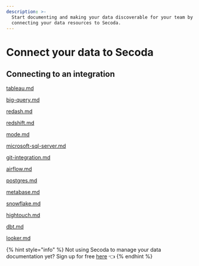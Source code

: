 ```yaml
---
description: >-
  Start documenting and making your data discoverable for your team by
  connecting your data resources to Secoda.
---
```


# Connect your data to Secoda

## Connecting to an integration

[tableau.md](../integrations/tableau-integration/tableau.md "mention")

[big-query.md](../integrations/bigquery-integration/big-query.md "mention")

[redash.md](../integrations/redash.md "mention")

[redshift.md](../integrations/redshift-integration/redshift.md "mention")

[mode.md](../integrations/mode.md "mention")

[microsoft-sql-server.md](../integrations/microsoft-sql-server.md "mention")

[git-integration.md](../integrations/git-integration.md "mention")

[airflow.md](../integrations/airflow.md "mention")

[postgres.md](../integrations/postgres-integration/postgres.md "mention")

[metabase.md](../integrations/metabase.md "mention")

[snowflake.md](../integrations/snowflake-integration/snowflake.md "mention")

[hightouch.md](../integrations/hightouch.md "mention")

[dbt.md](../integrations/dbt.md "mention")

[looker.md](../integrations/looker-integration/looker.md "mention")

{% hint style="info" %}
Not using Secoda to manage your data documentation yet? Sign up for free [here](https://app.secoda.co/) 👈
{% endhint %}
